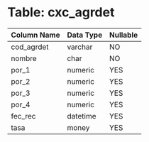 # Table: cxc_agrdet

| Column Name | Data Type | Nullable |
|-------------|-----------|----------|
| cod_agrdet | varchar | NO |
| nombre | char | NO |
| por_1 | numeric | YES |
| por_2 | numeric | YES |
| por_3 | numeric | YES |
| por_4 | numeric | YES |
| fec_rec | datetime | YES |
| tasa | money | YES |
